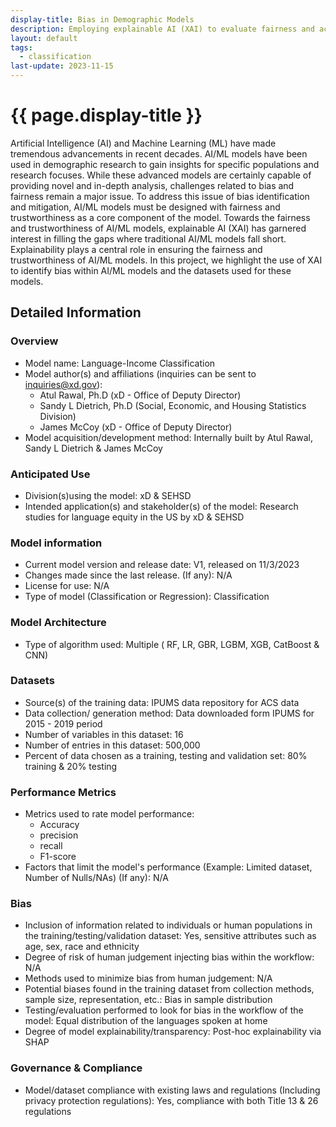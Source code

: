 ```yaml
---
display-title: Bias in Demographic Models
description: Employing explainable AI (XAI) to evaluate fairness and accountability in AI/ML models.
layout: default
tags:
  - classification
last-update: 2023-11-15
---
```


<h1>{{ page.display-title }}</h1>

<p>
Artificial Intelligence (AI) and Machine Learning (ML) have made tremendous advancements in recent decades. AI/ML models have been used in demographic research to gain insights for specific populations and research focuses. While these advanced models are certainly capable of providing novel and in-depth analysis, challenges related to bias and fairness remain a major issue. To address this issue of bias identification and mitigation, AI/ML models must be designed with fairness and trustworthiness as a core component of the model. Towards the fairness and trustworthiness of AI/ML models, explainable AI (XAI) has garnered interest in filling the gaps where traditional AI/ML models fall short. Explainability plays a central role in ensuring the fairness and trustworthiness of AI/ML models. In this project, we highlight the use of XAI to identify bias within AI/ML models and the datasets used for these models.
</p>

<h2>Detailed Information</h2>

<div class="display-flex flex-row flex-align-stretch margin-top-5">
  <i class="iconoir-open-book model-card-icon" aria-hidden="true" focusable="false"></i>
  <h3 class="margin-0">Overview</h3>
</div>
<ul>
  <li><span class="text-bold">Model name</span>: Language-Income Classification</li>
  <li><span class="text-bold">Model author(s) and affiliations </span>(inquiries can be sent to <a href="mailto:inquiries@xd.gov">inquiries@xd.gov</a>):
    <ul>
      <li>Atul Rawal, Ph.D (xD - Office of Deputy Director)</li>
      <li>Sandy L Dietrich, Ph.D (Social, Economic, and Housing Statistics Division)</li>
      <li>James McCoy (xD - Office of Deputy Director)</li>
    </ul>
  </li>
  <li><span class="text-bold">Model acquisition/development method</span>: Internally built by Atul Rawal, Sandy L Dietrich & James McCoy</li>
</ul>
<div class="display-flex flex-row flex-align-stretch margin-top-5">
  <i class="iconoir-code-brackets-square model-card-icon" aria-hidden="true" focusable="false"></i>
  <h3 class="margin-0">Anticipated Use</h3>
</div>
<ul>
  <li><span class="text-bold">Division(s)using the model</span>: xD & SEHSD</li>
  <li><span class="text-bold">Intended application(s) and stakeholder(s) of the model</span>: Research studies for language equity in the US by xD & SEHSD</li>
</ul>
<div class="display-flex flex-row flex-align-stretch margin-top-5">
  <i class="iconoir-database-script model-card-icon" aria-hidden="true" focusable="false"></i>
  <h3 class="margin-0">Model information</h3>
</div>
<ul>
  <li><span class="text-bold">Current model version and release date</span>: V1, released on 11/3/2023</li>
  <li><span class="text-bold">Changes made since the last release. (If any)</span>: N/A</li>
  <li><span class="text-bold">License for use</span>: N/A </li>
  <li><span class="text-bold">Type of model (Classification or Regression)</span>: Classification</li>
</ul>
<div class="display-flex flex-row flex-align-stretch margin-top-5">
  <i class="iconoir-network-right model-card-icon" aria-hidden="true" focusable="false"></i>
  <h3 class="margin-0">Model Architecture</h3>
</div>
<ul>
  <li><span class="text-bold">Type of algorithm used</span>: Multiple ( RF, LR, GBR, LGBM, XGB, CatBoost & CNN)</li>
</ul>
<div class="display-flex flex-row flex-align-stretch margin-top-5">
  <i class="iconoir-database model-card-icon" aria-hidden="true" focusable="false"></i>
  <h3 class="margin-0">Datasets</h3>
</div>
<ul>
  <li><span class="text-bold">Source(s) of the training data</span>: IPUMS data repository for ACS data</li>
  <li><span class="text-bold">Data collection/ generation method</span>: Data downloaded form IPUMS for 2015 - 2019 period</li>
  <li><span class="text-bold">Number of variables in this dataset</span>: 16</li>
  <li><span class="text-bold">Number of entries in this dataset</span>: 500,000</li>
  <li><span class="text-bold">Percent of data chosen as a training, testing and validation set</span>: 80% training & 20% testing</li>
</ul>
<div class="display-flex flex-row flex-align-stretch margin-top-5">
  <i class="iconoir-graph-up model-card-icon" aria-hidden="true" focusable="false"></i>
  <h3 class="margin-0">Performance Metrics</h3>
</div>
<ul>
  <li><span class="text-bold">Metrics used to rate model performance</span>:
    <ul>
      <li>Accuracy</li>
      <li>precision</li>
      <li>recall</li>
      <li>F1-score</li>
    </ul>
  </li>
  <li><span class="text-bold">Factors that limit the model's performance (Example: Limited dataset, Number of Nulls/NAs) (If any)</span>: N/A</li>
</ul>
<div class="display-flex flex-row flex-align-stretch margin-top-5">
  <i class="iconoir-community model-card-icon" aria-hidden="true" focusable="false"></i>
  <h3 class="margin-0">Bias</h3>
</div>
<ul>
  <li><span class="text-bold">Inclusion of information related to individuals or human populations in the training/testing/validation dataset</span>: Yes, sensitive attributes such as age, sex, race and ethnicity</li>
  <li><span class="text-bold">Degree of risk of human judgement injecting bias within the workflow</span>: N/A</li>
  <li><span class="text-bold">Methods used to minimize bias from human judgement</span>: N/A</li>
  <li><span class="text-bold">Potential biases found in the training dataset from collection methods, sample size, representation, etc.</span>: Bias in sample distribution</li>
  <li><span class="text-bold">Testing/evaluation performed to look for bias in the workflow of the model</span>: Equal distribution of the languages spoken at home</li>
  <li><span class="text-bold">Degree of model explainability/transparency</span>: Post-hoc explainability via SHAP</li>
</ul>
<div class="display-flex flex-row flex-align-stretch margin-top-5">
  <i class="iconoir-clipboard-check model-card-icon" aria-hidden="true" focusable="false"></i>
  <h3 class="margin-0">Governance & Compliance</h3>
</div>
<ul>
  <li><span class="text-bold">Model/dataset compliance with existing laws and regulations (Including privacy protection regulations)</span>: Yes, compliance with both Title 13 & 26 regulations</li>
</ul>
